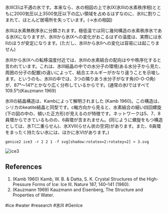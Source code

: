 氷III(3)は不遇の氷です。本来なら、水の相図の上で氷IX(氷IIIの水素秩序相)とともに2000気圧以上3500気圧以下の広い領域を占めるはずなのに、氷IIに割りこまれて、ほとんど居場所を失っています。(→水の相図)

氷IIIは水素無秩序氷に分類されます。極低温では同じ幾何構造の水素秩序氷である氷IXになりますが、氷IIIから氷IXへの変化がおこるはずの温度は、実際には氷IIのほうが安定になります。(ただし、氷IIIから氷IIへの変化は容易には起こりません)

氷IIIから氷IXへの転移温度付近では、氷IIIの水素結合の配向はやや秩序化すると言われています。これは、氷III結晶の中での水分子の環境(ある水分子から見た、周囲の分子の配置)の違いによって、結合エネルギーがかなり違うことを示唆します。というのも、氷IIIの中では、3つの隣りあう水分子がなす角(O-O-O角)が、87°〜141°とかなり広く分布しているからです。(通常の氷Iではすべて109.5°)(Kauzmann 1969)

氷IIIの結晶構造は、Kambによって解明されました (Kamb 1960)。この構造は、シリカのkeatite結晶と同型です。c軸方向から見ると、水素結合の細い四回螺旋(下の図の中の、傾いた正方形)が見えるのが特徴です。ネットワークは5、7、8員環からできているものの、6員環が含まれません。(同じように螺旋をもつ構造としては、氷T(二重らせん)、氷XVII(らせん状の空洞)があります。また、6員環をまったく持たない氷には、ほかに氷VIがあります。)



```
genice2 ice3 -r 2 2 1 -f svg[shadow:rotatex=2:rotatey=2] > 3.svg
```

![ice3](img:ice3.png)

## References

1. (Kamb 1960) Kamb, W. B. & Datta, S. K. Crystal Structures of the High-Pressure Forms of Ice: Ice III. Nature 187, 140–141 (1960).
1. (Kauzmann 1969) Kauzmann and Eisenberg, The Structure and Properties of Water.


#ice #water #research #氷III #GenIce
